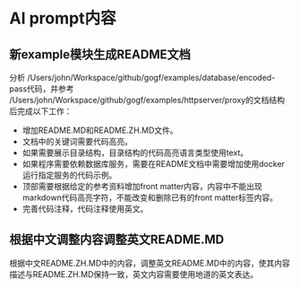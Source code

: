 # AI prompt内容


## 新example模块生成README文档

分析 /Users/john/Workspace/github/gogf/examples/database/encoded-pass代码，并参考 /Users/john/Workspace/github/gogf/examples/httpserver/proxy的文档结构后完成以下工作：
- 增加README.MD和README.ZH.MD文件。
- 文档中的关键词需要代码高亮。
- 如果需要展示目录结构，目录结构的代码高亮语言类型使用text。
- 如果程序需要依赖数据库服务，需要在README文档中需要增加使用docker运行指定服务的代码示例。
- 顶部需要根据给定的参考资料增加front matter内容，内容中不能出现markdown代码高亮字符，不能改变和删除已有的front matter标签内容。
- 完善代码注释，代码注释使用英文。



## 根据中文调整内容调整英文README.MD


根据中文README.ZH.MD中的内容，调整英文README.MD中的内容，使其内容描述与README.ZH.MD保持一致，英文内容需要使用地道的英文表达。
